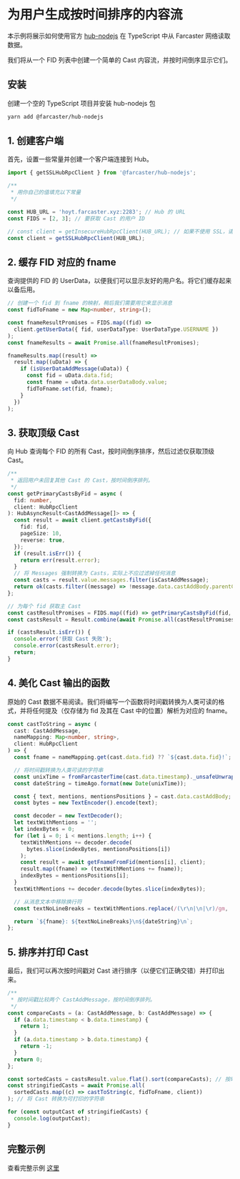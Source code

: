 # 为用户生成按时间排序的内容流

本示例将展示如何使用官方 [hub-nodejs](https://github.com/farcasterxyz/hub-monorepo/tree/main/packages/hub-nodejs) 在 TypeScript 中从 Farcaster 网络读取数据。

我们将从一个 FID 列表中创建一个简单的 Cast 内容流，并按时间倒序显示它们。

## 安装

创建一个空的 TypeScript 项目并安装 hub-nodejs 包

```bash
yarn add @farcaster/hub-nodejs
```

## 1. 创建客户端

首先，设置一些常量并创建一个客户端连接到 Hub。

```typescript
import { getSSLHubRpcClient } from '@farcaster/hub-nodejs';

/**
 * 用你自己的值填充以下常量
 */

const HUB_URL = 'hoyt.farcaster.xyz:2283'; // Hub 的 URL
const FIDS = [2, 3]; // 要获取 Cast 的用户 ID

// const client = getInsecureHubRpcClient(HUB_URL); // 如果不使用 SSL，请使用这个
const client = getSSLHubRpcClient(HUB_URL);
```

## 2. 缓存 FID 对应的 fname

查询提供的 FID 的 UserData，以便我们可以显示友好的用户名。将它们缓存起来以备后用。

```typescript
// 创建一个 fid 到 fname 的映射，稍后我们需要用它来显示消息
const fidToFname = new Map<number, string>();

const fnameResultPromises = FIDS.map((fid) =>
  client.getUserData({ fid, userDataType: UserDataType.USERNAME })
);
const fnameResults = await Promise.all(fnameResultPromises);

fnameResults.map((result) =>
  result.map((uData) => {
    if (isUserDataAddMessage(uData)) {
      const fid = uData.data.fid;
      const fname = uData.data.userDataBody.value;
      fidToFname.set(fid, fname);
    }
  })
);
```

## 3. 获取顶级 Cast

向 Hub 查询每个 FID 的所有 Cast，按时间倒序排序，然后过滤仅获取顶级 Cast。

```typescript
/**
 * 返回用户未回复其他 Cast 的 Cast，按时间倒序排列。
 */
const getPrimaryCastsByFid = async (
  fid: number,
  client: HubRpcClient
): HubAsyncResult<CastAddMessage[]> => {
  const result = await client.getCastsByFid({
    fid: fid,
    pageSize: 10,
    reverse: true,
  });
  if (result.isErr()) {
    return err(result.error);
  }
  // 将 Messages 强制转换为 Casts，实际上不应过滤掉任何消息
  const casts = result.value.messages.filter(isCastAddMessage);
  return ok(casts.filter((message) => !message.data.castAddBody.parentCastId));
};

// 为每个 fid 获取主 Cast
const castResultPromises = FIDS.map((fid) => getPrimaryCastsByFid(fid, client));
const castsResult = Result.combine(await Promise.all(castResultPromises));

if (castsResult.isErr()) {
  console.error('获取 Cast 失败');
  console.error(castsResult.error);
  return;
}
```

## 4. 美化 Cast 输出的函数

原始的 Cast 数据不易阅读。我们将编写一个函数将时间戳转换为人类可读的格式，并将任何提及（仅存储为 fid 及其在 Cast 中的位置）解析为对应的 fname。

```typescript
const castToString = async (
  cast: CastAddMessage,
  nameMapping: Map<number, string>,
  client: HubRpcClient
) => {
  const fname = nameMapping.get(cast.data.fid) ?? `${cast.data.fid}!`; // 如果用户没有设置用户名，使用他们的 FID

  // 将时间戳转换为人类可读的字符串
  const unixTime = fromFarcasterTime(cast.data.timestamp)._unsafeUnwrap();
  const dateString = timeAgo.format(new Date(unixTime));

  const { text, mentions, mentionsPositions } = cast.data.castAddBody;
  const bytes = new TextEncoder().encode(text);

  const decoder = new TextDecoder();
  let textWithMentions = '';
  let indexBytes = 0;
  for (let i = 0; i < mentions.length; i++) {
    textWithMentions += decoder.decode(
      bytes.slice(indexBytes, mentionsPositions[i])
    );
    const result = await getFnameFromFid(mentions[i], client);
    result.map((fname) => (textWithMentions += fname));
    indexBytes = mentionsPositions[i];
  }
  textWithMentions += decoder.decode(bytes.slice(indexBytes));

  // 从消息文本中移除换行符
  const textNoLineBreaks = textWithMentions.replace(/(\r\n|\n|\r)/gm, ' ');

  return `${fname}: ${textNoLineBreaks}\n${dateString}\n`;
};
```

## 5. 排序并打印 Cast

最后，我们可以再次按时间戳对 Cast 进行排序（以便它们正确交错）并打印出来。

```typescript
/**
 * 按时间戳比较两个 CastAddMessage，按时间倒序排列。
 */
const compareCasts = (a: CastAddMessage, b: CastAddMessage) => {
  if (a.data.timestamp < b.data.timestamp) {
    return 1;
  }
  if (a.data.timestamp > b.data.timestamp) {
    return -1;
  }
  return 0;
};

const sortedCasts = castsResult.value.flat().sort(compareCasts); // 按时间戳对 Cast 排序
const stringifiedCasts = await Promise.all(
  sortedCasts.map((c) => castToString(c, fidToFname, client))
); // 将 Cast 转换为可打印的字符串

for (const outputCast of stringifiedCasts) {
  console.log(outputCast);
}
```

## 完整示例

查看完整示例 [这里](https://github.com/farcasterxyz/hub-monorepo/tree/main/packages/hub-nodejs/examples/chron-feed)
